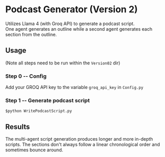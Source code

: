 # Podcast Generator (Version 2)
Utilizes Llama 4 (with Groq API) to generate a podcast script.  
One agent generates an outline while a second agent generates each section from the outline.  
## Usage
(Note all steps need to be run within the `Version02` dir)
### Step 0 -- Config
Add your GROQ API key to the variable `groq_api_key` in `Config.py`
### Step 1 -- Generate podcast script
`$python WritePodcastScript.py`
## Results
The multi-agent script generation produces longer and more in-depth scripts. The sections don't always follow a linear chronological order and sometimes bounce around.  
